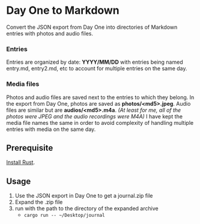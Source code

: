 # Day One to Markdown

Convert the JSON export from Day One into directories of Markdown entries with photos and audio files.

### Entries
Entries are organized by date: **YYYY/MM/DD** with entries being named entry.md, entry2.md, etc to account for multiple entries on the same day.

### Media files
Photos and audio files are saved next to the entries to which they belong. In the export from Day One, photos are saved as **photos/\<md5\>.jpeg**. Audio files are similar but are **audios/\<md5\>.m4a**. *(At least for me, all of the photos were JPEG and the audio recordings were M4A)* I have kept the media file names the same in order to avoid complexity of handling multiple entries with media on the same day.

## Prerequisite
[Install Rust](https://www.rust-lang.org/tools/install).

## Usage
1. Use the JSON export in Day One to get a journal.zip file
2. Expand the .zip file
3. run with the path to the directory of the expanded archive
    - `cargo run -- ~/Desktop/journal`